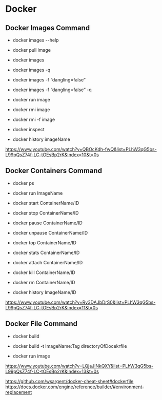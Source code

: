 # Docker 

## Docker Images Command

* docker images --help
* docker pull image
* docker images
* docker images -q
* docker images -f “dangling=false”
* docker images -f “dangling=false” -q

* docker run image
* docker rmi image
* docker rmi -f image

* docker inspect
* docker history imageName

https://www.youtube.com/watch?v=QBOcKdh-fwQ&list=PLhW3qG5bs-L99pQsZ74f-LC-tOEsBp2rK&index=10&t=0s

## Docker Containers Command

* docker ps
* docker run ImageName
* docker start ContainerName/ID
* docker stop ContainerName/ID

* docker pause ContainerName/ID
* docker unpause  ContainerName/ID

* docker top ContainerName/ID
* docker stats ContainerName/ID

* docker attach ContainerName/ID

* docker kill ContainerName/ID
* docker rm ContainerName/ID

* docker history ImageName/ID

https://www.youtube.com/watch?v=Rv3DAJbDrS0&list=PLhW3qG5bs-L99pQsZ74f-LC-tOEsBp2rK&index=11&t=0s

## Docker File Command

* docker build 
* docker build -t ImageName:Tag directoryOfDocekrfile

* docker run image

https://www.youtube.com/watch?v=LQjaJINkQXY&list=PLhW3qG5bs-L99pQsZ74f-LC-tOEsBp2rK&index=13&t=0s

https://github.com/wsargent/docker-cheat-sheet#dockerfile
https://docs.docker.com/engine/reference/builder/#environment-replacement
